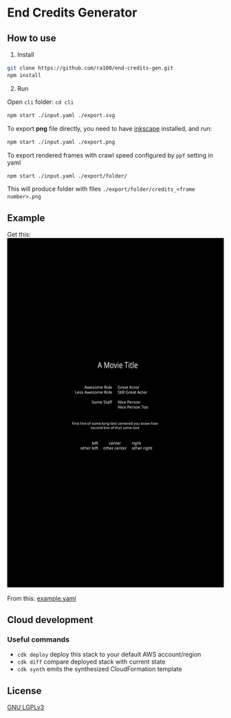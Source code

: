 # End Credits Generator

## How to use

1. Install

```sh
git clone https://github.com/ra100/end-credits-gen.git
npm install
```

2. Run

Open `cli` folder: `cd cli`

```bash
npm start ./input.yaml ./export.svg
```

To export **png** file directly, you need to have [inkscape](https://inkscape.org)
installed, and run:

```bash
npm start ./input.yaml ./export.png
```

To export rendered frames with crawl speed configured by `ppf` setting in yaml

```bash
npm start ./input.yaml ./export/folder/
```

This will produce folder with files `./export/folder/credits_<frame number>.png`

## Example

Get this:
![](./example.svg)

From this: [example.yaml](./example.yaml)

## Cloud development

### Useful commands

- `cdk deploy` deploy this stack to your default AWS account/region
- `cdk diff` compare deployed stack with current state
- `cdk synth` emits the synthesized CloudFormation template

## License

[GNU LGPLv3](./LICENSE)
